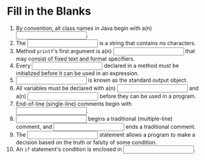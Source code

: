# Fill in the Blanks

1. By convention, all class names in Java begin with a(n) <input name="blanks-01a" type="text">.
2. The <input name="blanks-02a" type="text"> is a string that contains no characters.
3. Method `printf`'s first argument is a(n) <input name="blanks-03a" type="text"> that may consist of fixed text and format specifiers.
4. Every <input name="blanks-04a" type="text"> declared in a method must be initialized before it can be used in an expression.
5. <input name="blanks-05a" type="text"> is known as the standard output object.
6. All variables must be declared with a(n) <input name="blanks-06a" type="text"> and a(n) <input name="blanks-06b" type="text"> before they can be used in a program.
7. End-of-line (single-line) comments begin with <input name="blanks-07" type="text">.
8. <input name="blanks-08a" type="text"> begins a traditional (multiple-line) comment, and <input name="blanks-08b" type="text"> ends a traditional comment.
9. The <input name="blanks-09a" type="text"> statement allows a program to make a decision based on the truth or falsity of some condition.
10. An `if` statement's condition is enclosed in <input name="blanks-10a" type="text">.

